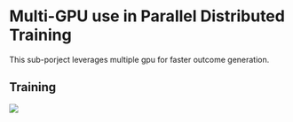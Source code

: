 # Multi-GPU use in Parallel Distributed Training

This sub-porject leverages multiple gpu for faster outcome generation.<br>

## Training
![](https://raw.githubusercontent.com/fenar/TME-AIX/main/5gnetops/data/5gnetops-mgpu.png)<br>

